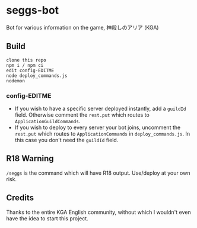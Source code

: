 # seggs-bot
Bot for various information on the game, 神殺しのアリア (KGA)

## Build
```
clone this repo
npm i / npm ci
edit config-EDITME
node deploy_commands.js
nodemon
```

### config-EDITME
- If you wish to have a specific server deployed instantly, add a `guildId` field. Otherwise comment the `rest.put` which routes to `ApplicationGuildCommands`.
- If you wish to deploy to every server your bot joins, uncomment the `rest.put` which routes to `ApplicationCommands` in `deploy_commands.js`. In this case you don't need the `guildId` field.

## R18 Warning
`/seggs` is the command which will have R18 output. Use/deploy at your own risk.

## Credits
Thanks to the entire KGA English community, without which I wouldn't even have the idea to start this project.